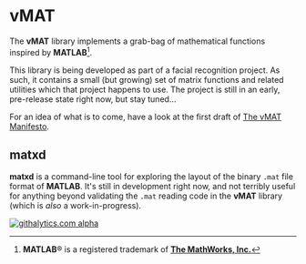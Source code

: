 vMAT
====

The **vMAT** library implements a grab-bag of mathematical functions inspired by **MATLAB**[^fn].

This library is being developed as part of a facial recognition project. As such, it
contains a small (but growing) set of matrix functions and related utilities which that project happens to use.
The project is still in an early, pre-release state right now, but stay tuned...

For an idea of what is to come, have a look at the first draft of [The vMAT Manifesto](http://kaelin.github.io/blog/2013/04/13/the-vmat-manifesto/).


## matxd

**matxd** is a command-line tool for exploring the layout of the binary `.mat` file format of **MATLAB**.
It's still in development right now, and not terribly useful for anything beyond validating the
`.mat` reading code in the **vMAT** library (which is _also_ a work-in-progress).


[^fn]: **MATLAB**® is a registered trademark of **[The MathWorks, Inc.](http://www.mathworks.com/products/matlab/)**

[![githalytics.com alpha](https://cruel-carlota.pagodabox.com/a18bc315ffe0cc33fbb2f6a6b275bf88 "githalytics.com")](http://githalytics.com/kaelin/vMAT)
